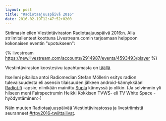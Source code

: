 ```yaml
---
layout: post
title: "Radiotaajuuspäivä 2016"
date: 2016-02-19T12:47:52+0200
---
```


Striimasin eilen Viestintäviraston Radiotaajuuspäivä 2016:n. Alla striimitallenteet koottuna Livestream.comin tarjoamaan helppoon kokonaisen eventin "upotukseen": 

{% livestream https://new.livestream.com/accounts/2914987/events/4593493/player %}<!--more-->

Viestintäviraston koostesivu tapahtumasta on [täällä](https://www.viestintavirasto.fi/radiotaajuuspaiva2016/index/ohjelmajaesitykset.html).

Itselleni pikailoa antoi Radiomedian Stefan Möllerin esitys radion tulevaisuudesta eli asensin tilaisuuden jälkeen android-kännykkääni [Radiot.fi](https://play.google.com/store/apps/details?id=fi.radiosoitinsuomi.radiotfi) -apsin; niinikään mainittu [Supla](https://play.google.com/store/apps/details?id=com.sanomaentertainment.supla) kännyssä jo olikin. (Ja selvimmin yli hilseen meni Fairspectrumin Heikki Kokkisen TVWS- eli TV White Space -hyödyntäminen:-)

Näin muuten Radiotaajuuspäivää Viestintävirastossa ja livestriimistä seuranneet [#rtpv2016-twiittailivat](https://twitter.com/search?f=tweets&vertical=default&q=%23rtpv2016&src=typd). 